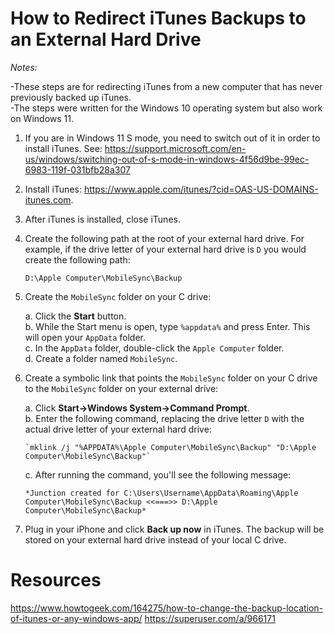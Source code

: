 # How to Redirect iTunes Backups to an External Hard Drive

*Notes:* 

-These steps are for redirecting iTunes from a new computer that has never previously backed up iTunes.<br />
-The steps were written for the Windows 10 operating system but also work on Windows 11.

1. If you are in Windows 11 S mode, you need to switch out of it in order to install iTunes. See: https://support.microsoft.com/en-us/windows/switching-out-of-s-mode-in-windows-4f56d9be-99ec-6983-119f-031bfb28a307

2. Install iTunes: https://www.apple.com/itunes/?cid=OAS-US-DOMAINS-itunes.com.

4. After iTunes is installed, close iTunes.

5. Create the following path at the root of your external hard drive. For example, if the drive letter of your external hard drive is `D` you would create the following path:
   
   `D:\Apple Computer\MobileSync\Backup`

6. Create the `MobileSync` folder on your C drive:

   a. Click the **Start** button.<br />
   b. While the Start menu is open, type `%appdata%` and press Enter. This will open your `AppData` folder.<br />
   c. In the `AppData` folder, double-click the `Apple Computer` folder.<br />
   d. Create a folder named `MobileSync`.

7. Create a symbolic link that points the `MobileSync` folder on your C drive to the `MobileSync` folder on your external drive:
 
    a. Click **Start->Windows System->Command Prompt**.<br />
    b. Enter the following command, replacing the drive letter `D` with the actual drive letter of your external hard drive:<br />

       `mklink /j "%APPDATA%\Apple Computer\MobileSync\Backup" "D:\Apple Computer\MobileSync\Backup"`

    c. After running the command, you'll see the following message:

       *Junction created for C:\Users\Username\AppData\Roaming\Apple Computer\MobileSync\Backup <<===>> D:\Apple Computer\MobileSync\Backup*

7. Plug in your iPhone and click **Back up now** in iTunes. The backup will be stored on your external hard drive instead of your local C drive.

# Resources

https://www.howtogeek.com/164275/how-to-change-the-backup-location-of-itunes-or-any-windows-app/
https://superuser.com/a/966171